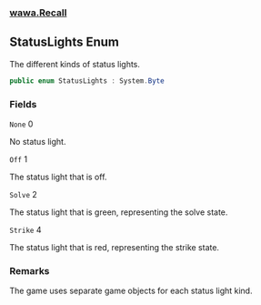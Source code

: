 ### [wawa.Recall](wawa.Recall.md 'wawa.Recall')

## StatusLights Enum

The different kinds of status lights.

```csharp
public enum StatusLights : System.Byte
```
### Fields

<a name='wawa.Recall.StatusLights.None'></a>

`None` 0

No status light.

<a name='wawa.Recall.StatusLights.Off'></a>

`Off` 1

The status light that is off.

<a name='wawa.Recall.StatusLights.Solve'></a>

`Solve` 2

The status light that is green, representing the solve state.

<a name='wawa.Recall.StatusLights.Strike'></a>

`Strike` 4

The status light that is red, representing the strike state.

### Remarks
  
The game uses separate game objects for each status light kind.